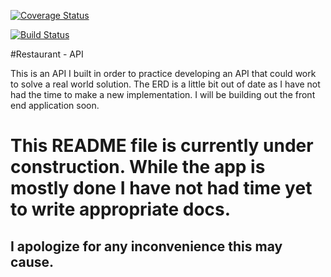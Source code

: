 [![Coverage Status](https://coveralls.io/repos/github/brials/restaurant-api/badge.svg?branch=master)](https://coveralls.io/github/brials/restaurant-api?branch=master)

[![Build Status](https://travis-ci.org/brials/restaurant-api.svg?branch=master)](https://travis-ci.org/brials/restaurant-api)

#Restaurant - API

This is an API I built in order to practice developing an API that could work to solve a real world solution. The ERD is a little bit out of date as I have not had the time to make a new implementation. I will be building out the front end application soon.

# This README file is currently under construction. While the app is mostly done I have not had time yet to write appropriate docs.
## I apologize for any inconvenience this may cause.
